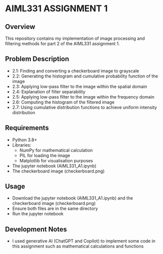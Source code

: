 # **AIML331 ASSIGNMENT 1**

## Overview
This repository contains my implementation of image processing and filtering methods for part 2 of the AIML331 assignment 1. 

## Problem Description
* 2.1: Finding and converting a checkerboard image to grayscale
* 2.2: Generating the histogram and cumulative probability function of the image
* 2.3: Applying low-pass filter to the image within the spatial domain
* 2.4: Explanation of filter separability
* 2.5: Applying low-pass filter to the image within the frequency domain
* 2.6: Computing the histogram of the filtered image
* 2.7: Using cumulative distribution functions to achieve uniform intensity distribution

## Requirements
* Python 3.8+
* Libraries:
  - NumPy for mathematical calculation
  - PIL for loading the image
  - Matplotlib for visualisation purposes
* The jupyter notebook (AIML331_A1.ipynb)
* The checkerboard image (checkerboard.png)

## Usage
* Download the jupyter notebook (AIML331_A1.ipynb) and the checkerboard image (checkerboard.png)
* Ensure both files are in the same directory
* Run the jupyter notebook

## Development Notes
* I used generative AI (ChatGPT and Copilot) to implement some code in this assignment such as mathematical calculations and functions
